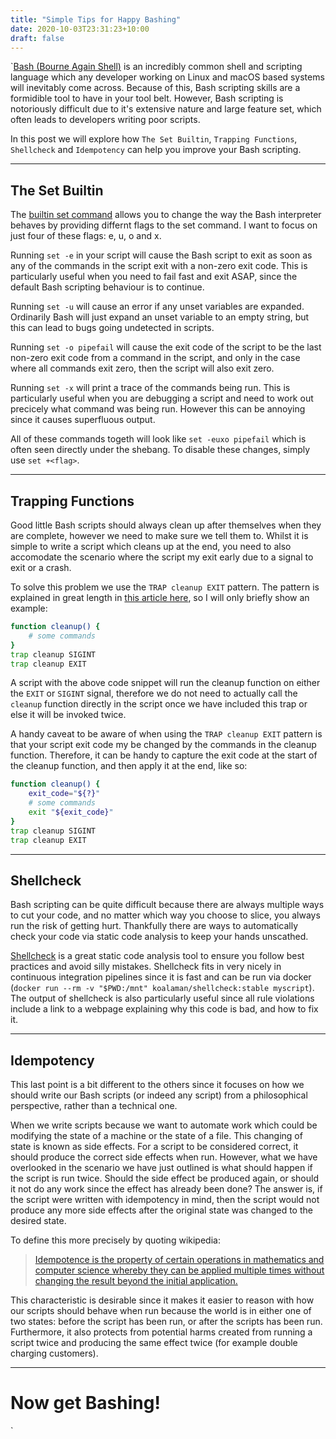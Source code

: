 ```yaml
---
title: "Simple Tips for Happy Bashing"
date: 2020-10-03T23:31:23+10:00
draft: false
---
```


`[Bash (Bourne Again Shell)](https://en.wikipedia.org/wiki/Bash_(Unix_shell)) is an incredibly common shell and scripting language which any developer working on Linux and macOS based systems will inevitably come across. Because of this, Bash scripting skills are a formidible tool to have in your tool belt. However, Bash scripting is notoriously difficult due to it's extensive nature and large feature set, which often leads to developers writing poor scripts.

In this post we will explore how `The Set Builtin`, `Trapping Functions`, `Shellcheck` and `Idempotency` can help you improve your Bash scripting.

---
## The Set Builtin
The [builtin set command](https://www.gnu.org/software/bash/manual/html_node/The-Set-Builtin.html) allows you to change the way the Bash interpreter behaves by providing differnt flags to the set command. I want to focus on just four of these flags: e, u, o and x.

Running `set -e` in your script will cause the Bash script to exit as soon as any of the commands in the script exit with a non-zero exit code. This is particularly useful when you need to fail fast and exit ASAP, since the default Bash scripting behaviour is to continue.

Running `set -u` will cause an error if any unset variables are expanded. Ordinarily Bash will just expand an unset variable to an empty string, but this can lead to bugs going undetected in scripts.

Running `set -o pipefail` will cause the exit code of the script to be the last non-zero exit code from a command in the script, and only in the case where all commands exit zero, then the script will also exit zero.

Running `set -x` will print a trace of the commands being run. This is particularly useful when you are debugging a script and need to work out precicely what command was being run. However this can be annoying since it causes superfluous output.

All of these commands togeth will look like `set -euxo pipefail` which is often seen directly under the shebang. To disable these changes, simply use `set +<flag>`.

---
## Trapping Functions
Good little Bash scripts should always clean up after themselves when they are complete, however we need to make sure we tell them to. Whilst it is simple to write a script which cleans up at the end, you need to also accomodate the scenario where the script my exit early due to a signal to exit or a crash. 

To solve this problem we use the `TRAP cleanup EXIT` pattern. The pattern is explained in great length in [this article here](https://www.linuxjournal.com/content/bash-trap-command), so I will only briefly show an example:
```bash
function cleanup() {
    # some commands
}
trap cleanup SIGINT
trap cleanup EXIT
```
A script with the above code snippet will run the cleanup function on either the `EXIT` or `SIGINT` signal, therefore we do not need to actually call the `cleanup` function directly in the script once we have included this trap or else it will be invoked twice.

A handy caveat to be aware of when using the `TRAP cleanup EXIT` pattern is that your script exit code my be changed by the commands in the cleanup function. Therefore, it can be handy to capture the exit code at the start of the cleanup function, and then apply it at the end, like so:
```bash
function cleanup() {
    exit_code="${?}"
    # some commands
    exit "${exit_code}"
}
trap cleanup SIGINT
trap cleanup EXIT
```
---
## Shellcheck
Bash scripting can be quite difficult because there are always multiple ways to cut your code, and no matter which way you choose to slice, you always run the risk of getting hurt. Thankfully there are ways to automatically check your code via static code analysis to keep your hands unscathed.

[Shellcheck](https://github.com/koalaman/shellcheck) is a great static code analysis tool to ensure you follow best practices and avoid silly mistakes. Shellcheck fits in very nicely in continuous integration pipelines since it is fast and can be run via docker (`docker run --rm -v "$PWD:/mnt" koalaman/shellcheck:stable myscript`). The output of shellcheck is also particularly useful since all rule violations include a link to a webpage explaining why this code is bad, and how to fix it. 

---
## Idempotency
This last point is a bit different to the others since it focuses on how we should write our Bash scripts (or indeed any script) from a philosophical perspective, rather than a technical one.

When we write scripts because we want to automate work which could be modifying the state of a machine or the state of a file. This changing of state is known as side effects. For a script to be considered correct, it should produce the correct side effects when run. However, what we have overlooked in the scenario we have just outlined is what should happen if the script is run twice. Should the side effect be produced again, or should it not do any work since the effect has already been done? The answer is, if the script were written with idempotency in mind, then the script would not produce any more side effects after the original state was changed to the desired state. 

To define this more precisely by quoting wikipedia:
> [Idempotence is the property of certain operations in mathematics and computer science whereby they can be applied multiple times without changing the result beyond the initial application.](https://en.wikipedia.org/wiki/Idempotence)

This characteristic is desirable since it makes it easier to reason with how our scripts should behave when run because the world is in either one of two states: before the script has been run, or after the scripts has been run. Furthermore, it also protects from potential harms created from running a script twice and producing the same effect twice (for example double charging customers).

---
# Now get Bashing!
`